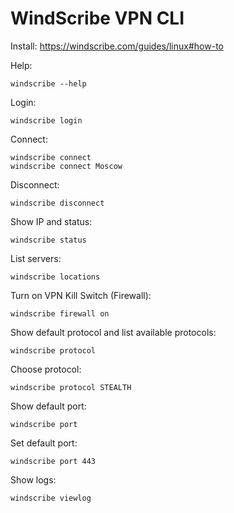 # WindScribe VPN CLI

Install: https://windscribe.com/guides/linux#how-to

Help:
```
windscribe --help
```
Login:
```
windscribe login
```
Connect:
```
windscribe connect
windscribe connect Moscow
```
Disconnect:
```
windscribe disconnect
```
Show IP and status:
```
windscribe status
```
List servers:
```
windscribe locations
```
Turn on VPN Kill Switch (Firewall):
```
windscribe firewall on
```
Show default protocol and list available protocols:
```
windscribe protocol
```
Choose protocol:
```
windscribe protocol STEALTH
```
Show default port:
```
windscribe port
```
Set default port:
```
windscribe port 443
```
Show logs:
```
windscribe viewlog
```
